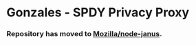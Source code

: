# Gonzales - SPDY Privacy Proxy

### Repository has moved to [Mozilla/node-janus](https://github.com/mozilla/node-janus).
